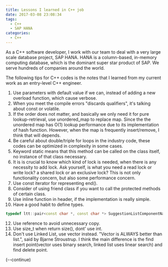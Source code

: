 ```yaml
---
title: Lessons I learned in C++ job
date: 2017-03-08 23:08:34
tags:
  - C++
  - SAP HANA
categories:
  - C++
---
```

As a C++ software developer, I work with our team to deal with a very large scale database project, SAP HANA. HANA is a column-based, in-memory computing database, which is the dominant super star product of SAP. We serve hundreds of companies around the world.

The following tips for C++ codes is the notes that I learned from my current work as an entry-level C++ engineer.
<!--more-->
1. Use parameters with default value if we can, instead of adding a new overload function, which cause verbose.
2. When you meet the compile errors "discards qualifiers", it's talking about const or volatile.
3. If the order does not matter, and basically we only need it for pure lookup-retrieval, use unordered_map to replace map. Since the the unordered map has O(1) lookup performance due to its implementation of hash function. However, when the map is frequently insert/remove, I think that will depends.
4. Be careful about double/triple for loops in the industry code, these codes can be optimized in complexity in some cases.
5. Keyword static means that this method can be called on the class itself, no instance of that class necessary.
7. It is is crucial to know which kind of lock is needed, when there is any necessity to add lock. Ask yourself, is what you need a read lock or write lock? a shared lock or an exclusive lock? This is not only functionality concern, but also some performance concern.
8. Use const iterator for representing end().
9. Consider of using friend class if you want to call the protected methods of certain class.
10. Use inline function in header, if the implementation is really simple.
11. Have a good habit to define types.
```c++
typedef ltt::pair<const char *, const char *> SuggestionListComponentNamePair;
```
12. Use reference to avoid unnecessary copy.
13. Use size_t when return size(), dont' use int.
14. Don't use Linked List, use vector instead. "Vector is ALWAYS better than list.", said by Bjarne Stroustrup. I think the main difference is the find insert point(vector uses binary search, linked list uses linear search) and find delete point.

(--continue)
